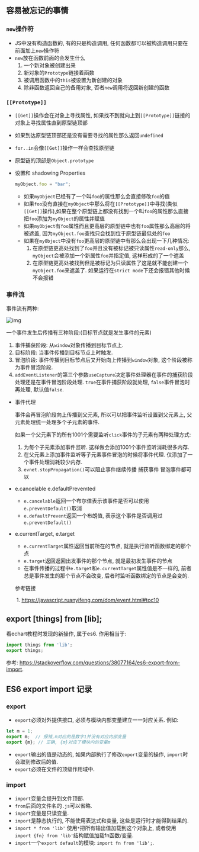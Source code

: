 ## 容易被忘记的事情

### `new`操作符

- JS中没有构造函数的, 有的只是构造调用, 任何函数都可以被构造调用只要在前面加上`new`操作符
- `new`放在函数前面的会发生什么
  1. 一个新对象被创建出来
  2. 新对象的`Prototype`链接着函数
  3. 被调用函数中的`this`被设置为新创建的对象
  4. 除非函数返回自己的备用对象, 否者`new`调用将返回新创建的函数

### `[[Prototype]]`

- `[[Get]]`操作会在对象上寻找属性, 如果找不到就向上到`[[Prototype]]`链接的对象上寻找属性直到原型链顶部

- 如果到达原型链顶部还是没有需要寻找的属性那么返回`undefined`

- `for..in`会像`[[Get]]`操作一样会查找原型链

- 原型链的顶部是`Object.prototype`

- 设置和 shadowing Properties

  ```javascript
  myObject.foo = "bar";
  ```

  - 如果`myObject`已经有了一个叫`foo`的属性那么会直接修改`foo`的值
  - 如果`foo`没有直接在`myObject`中那么将在`[[Prototype]]`中寻找(类似`[[Get]]`操作),如果在整个原型链上都没有找到一个叫`foo`的属性那么直接把`foo`添加为`myObject`的属性并赋值
  - 如果`myObject`有`foo`属性而且更高层的原型链中也有`foo`属性那么高层的将被遮盖, 因为`myObject.foo`查找只会找到位于原型链最低处的`foo`
  - 如果在`myObject`中没有`foo`更高层的原型链中有那么会出现一下几种情况:
    1. 在原型链更高处找到了`foo`并且没有被标记被只读属性`read-only`那么, `myObject`会被添加一个新属性`foo`并指定值, 这样形成的了一个遮盖
    2. 在原型链更高处被找到但是被标记为只读属性了这是就不能创建一个`myObject.foo`来遮盖了. 如果运行在`strict mode`下还会报错其他时候不会报错

### 事件流

事件流有两种:

![img](https://pic1.zhimg.com/80/v2-bf3b8dbab027713a2b21b9e8a5b7a6c4_hd.jpg)

一个事件发生后传播有三种阶段:(目标节点就是发生事件的元素)

1. 事件捕获阶段: 从`window`对象传播到目标节点上.
2. 目标阶段: 当事件传播到目标节点上时触发.
3. 冒泡阶段: 事件传播到目标节点后又开始向上传播到`window`对象, 这个阶段被称为事件冒泡阶段.
4. `addEventListener`的第三个参数`useCapture`决定事件处理器在事件的捕获阶段处理还是在事件冒泡阶段处理. `true`在事件捕获阶段就处理, `false`事件冒泡时再处理, 默认值`false`.

- 事件代理

  事件会再冒泡阶段向上传播到父元素, 所以可以把事件监听设置到父元素上, 父元素处理统一处理多个子元素的事件.

  如果一个父元素下的所有1001个需要监听`click`事件的子元素有两种处理方式:

  1. 为每个子元素添加事件监听. 这样做会添加1001个事件监听消耗很多内存.
  2. 在父元素上添加事件监听等子元素事件冒泡的时候将事件代理. 仅添加了一个事件处理消耗较少内存.
  3. `evnet.stopPropagation()`可以阻止事件继续传播 捕获事件 冒泡事件都可以

- e.cancelable e.defaultPrevemted
  - `e.cancelable`返回一个布尔值表示该事件是否可以使用`e.preventDefault()`取消
  - `e.defaultPrevent`返回一个布朗值, 表示这个事件是否调用过`e.preventDefault()`

- e.currentTarget, e.target

  - `e.currentTarget`属性返回当前所在的节点, 就是执行监听函数绑定的那个点
  - `e.target`返回返回出发事件的那个节点, 就是最初发生事件的节点
  - 在事件传播的过程中`e.target`和`e.currentTarget`属性值是不一样的, 前者总是事件发生的那个节点不会改变, 后者时监听函数绑定的节点是会变的.

  参考链接

  ​	1. <https://javascript.ruanyifeng.com/dom/event.html#toc10>

## export [things] from [lib];

看echart教程时发现的新操作, 属于es6. 作用相当于:

```ts
import things from 'lib';
export things;
```

参考: <https://stackoverflow.com/questions/38077164/es6-export-from-import>.

## ES6 export import 记录

### export

- `export`必须对外提供接口, 必须与模块内部变量建立一一对应关系. 例如:

```js
let m = 1;
export m;  // 报错,m对应的是数字1并没有对应内部变量
export {m}; // 正确, {m}对应了模块内的变量m
```

- `export`输出的值是动态的, 如果内部执行了修改`export`变量的操作, `import`时会取到修改后的值.
- `export`必须在文件的顶级作用域中.

### import

- `import`变量会提升到文件顶部. 
- `from`后面的文件名的`.js`可以省略.
- `import`变量是只读变量.
- `import`是静态执行的, 不能使用表达式和变量, 这些是运行时才能得到结果的.
- `import * from 'lib'` 使用`*`把所有输出值加载到这个对象上, 或者使用 `import {fn} from 'lib'`结构赋值加载fn函数/变量.
- `import`一个`export default`的模块: `import fn from 'lib';`.